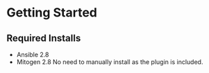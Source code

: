 # Getting Started

## Required Installs

- Ansible 2.8
- Mitogen 2.8  No need to manually install as the plugin is included.